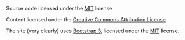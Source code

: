 Source code licensed under the [MIT](http://opensource.org/licenses/MIT) license.

Content licensed under the [Creative Commons Attribution License](http://creativecommons.org/licenses/by/3.0/us/).

The site (very clearly) uses [Bootstrap 3](http://getbootstrap.com/), licensed under the [MIT](https://github.com/twbs/bootstrap/blob/master/LICENSE) license.